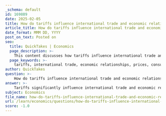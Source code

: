 ```yaml
---
_schema: default
id: 169889
date: 2025-02-05
title: How do tariffs influence international trade and economic relationships?
article_title: How do tariffs influence international trade and economic relationships?
date_format: MMM DD, YYYY
post_on_text: Posted on
seo:
  title: QuickTakes | Economics
  page_description: >-
    This content discusses how tariffs influence international trade and economic relationships, detailing their impact on prices, consumer behavior, retaliatory measures, domestic industries, trade agreements, and the global economy.
  page_keywords: >-
    tariffs, international trade, economic relationships, prices, consumer behavior, imports, exports, trade wars, retaliation, domestic industries, trade agreements, global economy, economic stability
author: QuickTakes
question: >-
    How do tariffs influence international trade and economic relationships?
answer: >-
    Tariffs significantly influence international trade and economic relationships in various ways. Here are the key impacts:\n\n1. **Increased Prices for Consumers**: Tariffs are taxes imposed on imported goods, which raise the prices of these goods in the domestic market. For example, if the U.S. imposes a 25% tariff on Canadian lumber, the cost of Canadian lumber in the U.S. increases, leading to higher prices for consumers and businesses that rely on this material. This can reduce consumer purchasing power and alter spending habits.\n\n2. **Reduced Demand for Imported Goods**: As tariffs make imported goods more expensive, consumers may shift their preferences towards domestically produced alternatives. This can lead to a decrease in demand for foreign products, impacting the exporting countries' economies. For instance, if U.S. consumers buy less Canadian lumber due to tariffs, Canadian exports will likely decline.\n\n3. **Retaliation and Trade Wars**: Tariffs can provoke retaliatory measures from affected countries, leading to trade wars. When one country imposes tariffs, the affected country may respond with its own tariffs on imports from the first country. This escalation can disrupt global trade dynamics and create uncertainty in international markets, as seen in recent U.S.-China trade tensions.\n\n4. **Impact on Domestic Industries**: While tariffs are often intended to protect domestic industries by making foreign competition more expensive, they can also lead to higher production costs for manufacturers that rely on imported raw materials. For example, if U.S. manufacturers face higher steel prices due to tariffs on steel imports, they may pass these costs onto consumers, leading to inflationary pressures.\n\n5. **Economic Relationships and Trade Agreements**: Tariffs can alter existing trade relationships and influence future trade agreements. Countries may seek to negotiate new agreements to reduce or eliminate tariffs, as seen with the North American Free Trade Agreement (NAFTA), which aimed to promote free trade among the U.S., Canada, and Mexico. Conversely, the imposition of tariffs can strain relationships and lead to a reevaluation of trade partnerships.\n\n6. **Global Economic Impact**: The imposition of tariffs can have broader implications for the global economy. Increased tariffs can lead to reduced trade volumes, affecting global supply chains and economic growth. Countries that are heavily reliant on exports may experience economic slowdowns, which can have ripple effects across the global economy.\n\nIn summary, tariffs play a crucial role in shaping international trade and economic relationships by influencing prices, consumer behavior, and the dynamics of trade agreements. They can protect domestic industries but also lead to higher costs for consumers and potential retaliatory actions from trading partners, ultimately impacting global economic stability.
subject: Economics
file_name: how-do-tariffs-influence-international-trade-and-economic-relationships.md
url: /learn/economics/questions/how-do-tariffs-influence-international-trade-and-economic-relationships
score: -1.0
---
```


&nbsp;